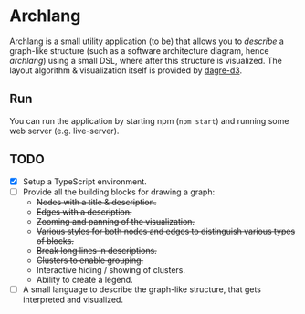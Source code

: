 Archlang
========

Archlang is a small utility application (to be) that allows you to _describe_ a
graph-like structure (such as a software architecture diagram, hence _archlang_)
using a small DSL, where after this structure is visualized. The layout
algorithm & visualization itself is provided by
[dagre-d3](https://github.com/cpettitt/dagre-d3/wiki).

Run
---

You can run the application by starting npm (`npm start`) and running some
web server (e.g. live-server).

TODO
----

* [x] Setup a TypeScript environment.
* [ ] Provide all the building blocks for drawing a graph:
    - ~~Nodes with a title & description.~~
    - ~~Edges with a description.~~
    - ~~Zooming and panning of the visualization.~~
    - ~~Various styles for both nodes and edges to distinguish various types
      of blocks.~~
    - ~~Break long lines in descriptions.~~
    - ~~Clusters to enable grouping.~~
    - Interactive hiding / showing of clusters.
    - Ability to create a legend.
* [ ] A small language to describe the graph-like structure, that gets
      interpreted and visualized.
